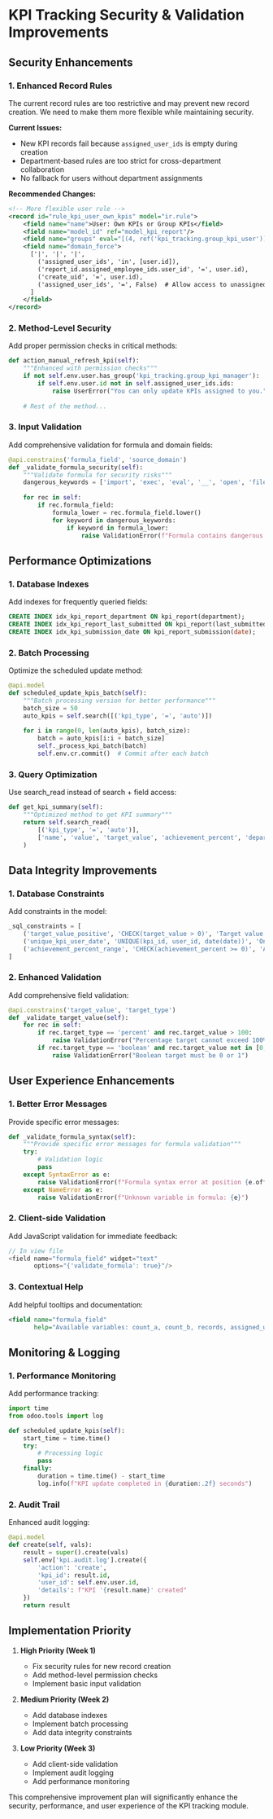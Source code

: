 # KPI Tracking Security & Validation Improvements

## Security Enhancements

### 1. Enhanced Record Rules
The current record rules are too restrictive and may prevent new record creation. We need to make them more flexible while maintaining security.

**Current Issues:**
- New KPI records fail because `assigned_user_ids` is empty during creation
- Department-based rules are too strict for cross-department collaboration
- No fallback for users without department assignments

**Recommended Changes:**
```xml
<!-- More flexible user rule -->
<record id="rule_kpi_user_own_kpis" model="ir.rule">
    <field name="name">User: Own KPIs or Group KPIs</field>
    <field name="model_id" ref="model_kpi_report"/>
    <field name="groups" eval="[(4, ref('kpi_tracking.group_kpi_user'))]"/>
    <field name="domain_force">
      ['|', '|', '|',
        ('assigned_user_ids', 'in', [user.id]),
        ('report_id.assigned_employee_ids.user_id', '=', user.id),
        ('create_uid', '=', user.id),
        ('assigned_user_ids', '=', False)  # Allow access to unassigned KPIs
      ]
    </field>
</record>
```

### 2. Method-Level Security
Add proper permission checks in critical methods:

```python
def action_manual_refresh_kpi(self):
    """Enhanced with permission checks"""
    if not self.env.user.has_group('kpi_tracking.group_kpi_manager'):
        if self.env.user.id not in self.assigned_user_ids.ids:
            raise UserError("You can only update KPIs assigned to you.")
    
    # Rest of the method...
```

### 3. Input Validation
Add comprehensive validation for formula and domain fields:

```python
@api.constrains('formula_field', 'source_domain')
def _validate_formula_security(self):
    """Validate formula for security risks"""
    dangerous_keywords = ['import', 'exec', 'eval', '__', 'open', 'file']
    
    for rec in self:
        if rec.formula_field:
            formula_lower = rec.formula_field.lower()
            for keyword in dangerous_keywords:
                if keyword in formula_lower:
                    raise ValidationError(f"Formula contains dangerous keyword: {keyword}")
```

## Performance Optimizations

### 1. Database Indexes
Add indexes for frequently queried fields:

```sql
CREATE INDEX idx_kpi_report_department ON kpi_report(department);
CREATE INDEX idx_kpi_report_last_submitted ON kpi_report(last_submitted);
CREATE INDEX idx_kpi_submission_date ON kpi_report_submission(date);
```

### 2. Batch Processing
Optimize the scheduled update method:

```python
@api.model
def scheduled_update_kpis_batch(self):
    """Batch processing version for better performance"""
    batch_size = 50
    auto_kpis = self.search([('kpi_type', '=', 'auto')])
    
    for i in range(0, len(auto_kpis), batch_size):
        batch = auto_kpis[i:i + batch_size]
        self._process_kpi_batch(batch)
        self.env.cr.commit()  # Commit after each batch
```

### 3. Query Optimization
Use search_read instead of search + field access:

```python
def get_kpi_summary(self):
    """Optimized method to get KPI summary"""
    return self.search_read(
        [('kpi_type', '=', 'auto')],
        ['name', 'value', 'target_value', 'achievement_percent', 'department']
    )
```

## Data Integrity Improvements

### 1. Database Constraints
Add constraints in the model:

```python
_sql_constraints = [
    ('target_value_positive', 'CHECK(target_value > 0)', 'Target value must be positive'),
    ('unique_kpi_user_date', 'UNIQUE(kpi_id, user_id, date(date))', 'Only one submission per user per day'),
    ('achievement_percent_range', 'CHECK(achievement_percent >= 0)', 'Achievement percent cannot be negative')
]
```

### 2. Enhanced Validation
Add comprehensive field validation:

```python
@api.constrains('target_value', 'target_type')
def _validate_target_value(self):
    for rec in self:
        if rec.target_type == 'percent' and rec.target_value > 100:
            raise ValidationError("Percentage target cannot exceed 100%")
        if rec.target_type == 'boolean' and rec.target_value not in [0, 1]:
            raise ValidationError("Boolean target must be 0 or 1")
```

## User Experience Enhancements

### 1. Better Error Messages
Provide specific error messages:

```python
def _validate_formula_syntax(self):
    """Provide specific error messages for formula validation"""
    try:
        # Validation logic
        pass
    except SyntaxError as e:
        raise ValidationError(f"Formula syntax error at position {e.offset}: {e.msg}")
    except NameError as e:
        raise ValidationError(f"Unknown variable in formula: {e}")
```

### 2. Client-side Validation
Add JavaScript validation for immediate feedback:

```javascript
// In view file
<field name="formula_field" widget="text" 
       options="{'validate_formula': true}"/>
```

### 3. Contextual Help
Add helpful tooltips and documentation:

```xml
<field name="formula_field" 
       help="Available variables: count_a, count_b, records, assigned_user, today"/>
```

## Monitoring & Logging

### 1. Performance Monitoring
Add performance tracking:

```python
import time
from odoo.tools import log

def scheduled_update_kpis(self):
    start_time = time.time()
    try:
        # Processing logic
        pass
    finally:
        duration = time.time() - start_time
        log.info(f"KPI update completed in {duration:.2f} seconds")
```

### 2. Audit Trail
Enhanced audit logging:

```python
@api.model
def create(self, vals):
    result = super().create(vals)
    self.env['kpi.audit.log'].create({
        'action': 'create',
        'kpi_id': result.id,
        'user_id': self.env.user.id,
        'details': f"KPI '{result.name}' created"
    })
    return result
```

## Implementation Priority

1. **High Priority (Week 1)**
   - Fix security rules for new record creation
   - Add method-level permission checks
   - Implement basic input validation

2. **Medium Priority (Week 2)**
   - Add database indexes
   - Implement batch processing
   - Add data integrity constraints

3. **Low Priority (Week 3)**
   - Add client-side validation
   - Implement audit logging
   - Add performance monitoring

This comprehensive improvement plan will significantly enhance the security, performance, and user experience of the KPI tracking module.
